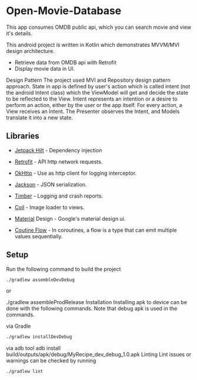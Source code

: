 # Open-Movie-Database
This app consumes OMDB public api, which you can search movie and view it's details. 

This android project is written in Kotlin which demonstrates MVVM/MVI design architecture.

- Retrieve data from OMDB api with Retrofit
- Display movie data in UI.

Design Pattern
The project used MVI and Repository design pattern approach. State in app is defined by user's action which is called intent (not the android Intent class) which the ViewModel will get and decide the state to be reflected to the View. Intent represents an intention or a desire to perform an action, either by the user or the app itself. For every action, a View receives an Intent. The Presenter observes the Intent, and Models translate it into a new state.

## Libraries
- [Jetpack Hilt](https://dagger.dev/hilt/) - Dependency injection
- [Retrofit](https://square.github.io/retrofit/)  - API http network requests.
- [OkHttp](https://square.github.io/okhttp/) - Use as http client for logging interceptor.
- [Jackson](https://github.com/square/retrofit/tree/master/retrofit-converters/jackson) - JSON serialization.
- [Timber](https://github.com/JakeWharton/timber) - Logging and crash reports.
- [Coil](https://coil-kt.github.io/coil/) - Image loader to views.
- [Material](https://material.io/) Design - Google's material design ui.  
                                                                                             
- [Coutine Flow](https://developer.android.com/kotlin/flow) - In coroutines, a flow is a type that can emit multiple values sequentially.
                           
## Setup
Run the following command to build the project
```sh
./gradlew assembleDevDebug
```
or

./gradlew assembleProdRelease
Installation
Installing apk to device can be done with the following commands. Note that debug apk is used in the commands.

via Gradle
```sh
./gradlew installDevDebug
```
via adb tool
adb install build/outputs/apk/debug/MyRecipe_dev_debug_1.0.apk
Linting
Lint issues or warnings can be checked by running
```sh
./gradlew lint
```
